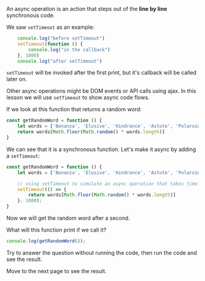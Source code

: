 An async operation is an action that steps out of the **line by line** synchronous code.

We saw `setTimeout` as an example:

```JavaScript
    console.log("before setTimeout")
    setTimeout(function () {
        console.log("in the callback")
    }, 1000)
    console.log("after setTimeout")
```

`setTimeout` will be invoked after the first print, but it's callback will be called later on.

Other async operations might be DOM events or API calls using ajax. In this lesson we will use `setTimeout` to show async code flows.

If we look at this function that returns a random word:
```js
const getRandomWord = function () {
    let words = ['Bonanza', 'Elusive', 'Hindrance', 'Astute', 'Polaroid', 'Phonic', 'Yonder']
    return words[Math.floor(Math.random() * words.length)]
}
```

We can see that it is a synchronous function.
Let's make it async by adding a `setTimeout`:

```js
const getRandomWord = function () {
    let words = ['Bonanza', 'Elusive', 'Hindrance', 'Astute', 'Polaroid', 'Phonic', 'Yonder']

    // using setTimeout to simulate an async operation that takes time
    setTimeout(() => {
        return words[Math.floor(Math.random() * words.length)]
    }, 1000);
}
```

Now we will get the random word after a second.

What will this function print if we call it?
```JavaScript
console.log(getRandomWord());
```
Try to answer the question without running the code, then run the code and see the result. 

Move to the next page to see the result.
